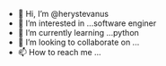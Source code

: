 - 👋 Hi, I’m @herystevanus
- 👀 I’m interested in ...software enginer
- 🌱 I’m currently learning ...python
- 💞️ I’m looking to collaborate on ...
- 📫 How to reach me ...

<!---
herystevanus/herystevanus is a ✨ special ✨ repository because its `README.md` (this file) appears on your GitHub profile.
You can click the Preview link to take a look at your changes.
--->
